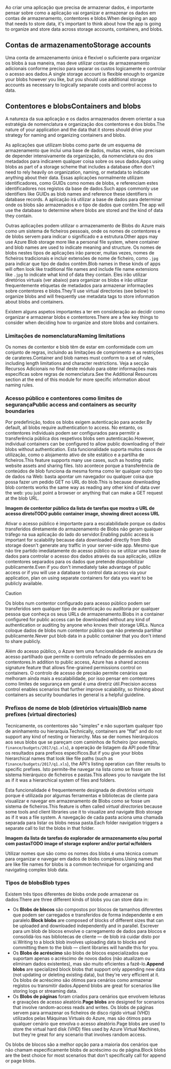<span data-ttu-id="fa030-101">Ao criar uma aplicação que precisa de armazenar dados, é importante pensar sobre como a aplicação vai organizar e armazenar os dados em contas de armazenamento, contentores e blobs.</span><span class="sxs-lookup"><span data-stu-id="fa030-101">When designing an app that needs to store data, it's important to think about how the app is going to organize and store data across storage accounts, containers, and blobs.</span></span>

## <a name="storage-accounts"></a><span data-ttu-id="fa030-102">Contas de armazenamento</span><span class="sxs-lookup"><span data-stu-id="fa030-102">Storage accounts</span></span>

<span data-ttu-id="fa030-103">Uma conta de armazenamento única é flexível o suficiente para organizar os blobs à sua maneira, mas deve utilizar contas de armazenamento adicionais conforme preciso para separar os custos logicamente e controlar o acesso aos dados.</span><span class="sxs-lookup"><span data-stu-id="fa030-103">A single storage account is flexible enough to organize your blobs however you like, but you should use additional storage accounts as necessary to logically separate costs and control access to data.</span></span>

## <a name="containers-and-blobs"></a><span data-ttu-id="fa030-104">Contentores e blobs</span><span class="sxs-lookup"><span data-stu-id="fa030-104">Containers and blobs</span></span>

<span data-ttu-id="fa030-105">A natureza da sua aplicação e os dados armazenados devem orientar a sua estratégia de nomenclatura e organização dos contentores e dos blobs.</span><span class="sxs-lookup"><span data-stu-id="fa030-105">The nature of your application and the data that it stores should drive your strategy for naming and organizing containers and blobs.</span></span>

<span data-ttu-id="fa030-106">As aplicações que utilizam blobs como parte de um esquema de armazenamento que inclui uma base de dados, muitas vezes, não precisam de depender intensivamente da organização, da nomenclatura ou dos metadados para indicarem qualquer coisa sobre os seus dados.</span><span class="sxs-lookup"><span data-stu-id="fa030-106">Apps using blobs as part of a storage scheme that includes a database often don't need to rely heavily on organization, naming, or metadata to indicate anything about their data.</span></span> <span data-ttu-id="fa030-107">Essas aplicações normalmente utilizam identificadores, como GUIDs como nomes de blobs, e referenciam estes identificadores nos registos da base de dados.</span><span class="sxs-lookup"><span data-stu-id="fa030-107">Such apps commonly use identifiers like GUIDs as blob names and reference these identifiers in database records.</span></span> <span data-ttu-id="fa030-108">A aplicação irá utilizar a base de dados para determinar onde os blobs são armazenados e o tipo de dados que contêm.</span><span class="sxs-lookup"><span data-stu-id="fa030-108">The app will use the database to determine where blobs are stored and the kind of data they contain.</span></span>

<span data-ttu-id="fa030-109">Outras aplicações podem utilizar o armazenamento de Blobs do Azure mais como um sistema de ficheiros pessoais, onde os nomes de contentores e de blobs servem para indicar o significado e a estrutura.</span><span class="sxs-lookup"><span data-stu-id="fa030-109">Other apps may use Azure Blob storage more like a personal file system, where container and blob names are used to indicate meaning and structure.</span></span> <span data-ttu-id="fa030-110">Os nomes de blobs nestes tipos de aplicações irão parecer, muitas vezes, nomes de ficheiros tradicionais e incluir extensões de nome de ficheiro, como `.jpg` para indicar que tipo de dados contêm.</span><span class="sxs-lookup"><span data-stu-id="fa030-110">Blob names in these kinds of apps will often look like traditional file names and include file name extensions like `.jpg` to indicate what kind of data they contain.</span></span> <span data-ttu-id="fa030-111">Eles irão utilizar diretórios virtuais (ver abaixo) para organizar os blobs e irão utilizar frequentemente etiquetas de metadados para armazenar informações sobre contentores e blobs.</span><span class="sxs-lookup"><span data-stu-id="fa030-111">They'll use virtual directories (see below) to organize blobs and will frequently use metadata tags to store information about blobs and containers.</span></span>

<span data-ttu-id="fa030-112">Existem alguns aspetos importantes a ter em consideração ao decidir como organizar e armazenar blobs e contentores.</span><span class="sxs-lookup"><span data-stu-id="fa030-112">There are a few key things to consider when deciding how to organize and store blobs and containers.</span></span>

### <a name="naming-limitations"></a><span data-ttu-id="fa030-113">Limitações de nomenclatura</span><span class="sxs-lookup"><span data-stu-id="fa030-113">Naming limitations</span></span>

<span data-ttu-id="fa030-114">Os nomes de contentor e blob têm de estar em conformidade com um conjunto de regras, incluindo as limitações de comprimento e as restrições de carateres.</span><span class="sxs-lookup"><span data-stu-id="fa030-114">Container and blob names must conform to a set of rules, including length limitations and character restrictions.</span></span> <span data-ttu-id="fa030-115">Veja a secção Recursos Adicionais no final deste módulo para obter informações mais específicas sobre regras de nomenclatura.</span><span class="sxs-lookup"><span data-stu-id="fa030-115">See the Additional Resources section at the end of this module for more specific information about naming rules.</span></span>

### <a name="public-access-and-containers-as-security-boundaries"></a><span data-ttu-id="fa030-116">Acesso público e contentores como limites de segurança</span><span class="sxs-lookup"><span data-stu-id="fa030-116">Public access and containers as security boundaries</span></span>

<span data-ttu-id="fa030-117">Por predefinição, todos os blobs exigem autenticação para aceder.</span><span class="sxs-lookup"><span data-stu-id="fa030-117">By default, all blobs require authentication to access.</span></span> <span data-ttu-id="fa030-118">No entanto, os contentores individuais podem ser configurados para permitir a transferência pública dos respetivos blobs sem autenticação.</span><span class="sxs-lookup"><span data-stu-id="fa030-118">However, individual containers can be configured to allow public downloading of their blobs without authentication.</span></span> <span data-ttu-id="fa030-119">Esta funcionalidade suporta muitos casos de utilização, como o alojamento ativo de site estático e a partilha de ficheiros.</span><span class="sxs-lookup"><span data-stu-id="fa030-119">This feature supports many use cases, such as hosting static website assets and sharing files.</span></span> <span data-ttu-id="fa030-120">Isto acontece porque a transferência de conteúdos de blob funciona da mesma forma como ler qualquer outro tipo de dados na Web: basta apontar um navegador ou qualquer coisa que possa fazer um pedido GET no URL do blob.</span><span class="sxs-lookup"><span data-stu-id="fa030-120">This is because downloading blob contents works the same way as reading any other kind of data over the web: you just point a browser or anything that can make a GET request at the blob URL.</span></span>

<span data-ttu-id="fa030-121">**Imagem de contentor público da lista de tarefas que mostra o URL de acesso direto**</span><span class="sxs-lookup"><span data-stu-id="fa030-121">**TODO public container image, showing direct access URL**</span></span>

<span data-ttu-id="fa030-122">Ativar o acesso público é importante para a escalabilidade porque os dados transferidos diretamente do armazenamento de Blobs não geram qualquer tráfego na sua aplicação do lado do servidor.</span><span class="sxs-lookup"><span data-stu-id="fa030-122">Enabling public access is important for scalability because data downloaded directly from Blob storage doesn't generate any traffic in your server-side app.</span></span> <span data-ttu-id="fa030-123">Mesmo que não tire partido imediatamente do acesso público ou se utilizar uma base de dados para controlar o acesso dos dados através da sua aplicação, utilize contentores separados para os dados que pretende disponibilizar publicamente.</span><span class="sxs-lookup"><span data-stu-id="fa030-123">Even if you don't immediately take advantage of public access or if you will use a database to control data access via your application, plan on using separate containers for data you want to be publicly available.</span></span>

> [!CAUTION]
> <span data-ttu-id="fa030-124">Os blobs num contentor configurado para acesso público podem ser transferidos sem qualquer tipo de autenticação ou auditoria por qualquer pessoa que conheça os seus URLs de armazenamento.</span><span class="sxs-lookup"><span data-stu-id="fa030-124">Blobs in a container configured for public access can be downloaded without any kind of authentication or auditing by anyone who knows their storage URLs.</span></span> <span data-ttu-id="fa030-125">Nunca coloque dados de blobs num contentor público que não pretenda partilhar publicamente.</span><span class="sxs-lookup"><span data-stu-id="fa030-125">Never put blob data in a public container that you don't intend to share publicly.</span></span>

<span data-ttu-id="fa030-126">Além do acesso público, o Azure tem uma funcionalidade de assinatura de acesso partilhado que permite o controlo refinado de permissões em contentores.</span><span class="sxs-lookup"><span data-stu-id="fa030-126">In addition to public access, Azure has a shared access signature feature that allows fine-grained permissions control on containers.</span></span> <span data-ttu-id="fa030-127">O controlo de acesso de precisão permite cenários que melhoram ainda mais a escalabilidade, por isso pensar em contentores como limites de segurança em geral é uma diretriz útil.</span><span class="sxs-lookup"><span data-stu-id="fa030-127">Precision access control enables scenarios that further improve scalability, so thinking about containers as security boundaries in general is a helpful guideline.</span></span>

### <a name="blob-name-prefixes-virtual-directories"></a><span data-ttu-id="fa030-128">Prefixos de nome de blob (diretórios virtuais)</span><span class="sxs-lookup"><span data-stu-id="fa030-128">Blob name prefixes (virtual directories)</span></span>

<span data-ttu-id="fa030-129">Tecnicamente, os contentores são "simples" e não suportam qualquer tipo de aninhamento ou hierarquia.</span><span class="sxs-lookup"><span data-stu-id="fa030-129">Technically, containers are "flat" and do not support any kind of nesting or hierarchy.</span></span> <span data-ttu-id="fa030-130">Mas se der nomes hierárquicos aos seus blobs que se pareçam com caminhos de ficheiro (por exemplo, `finance/budgets/2017/q1.xls`), a operação de listagem da API pode filtrar os resultados para prefixos específicos.</span><span class="sxs-lookup"><span data-stu-id="fa030-130">But if you give your blobs hierarchical names that look like file paths (such as `finance/budgets/2017/q1.xls`), the API's listing operation can filter results to specific prefixes.</span></span> <span data-ttu-id="fa030-131">Isto permite-lhe navegar na lista como se fosse um sistema hierárquico de ficheiros e pastas.</span><span class="sxs-lookup"><span data-stu-id="fa030-131">This allows you to navigate the list as if it was a hierarchical system of files and folders.</span></span>

<span data-ttu-id="fa030-132">Esta funcionalidade é frequentemente designada de *diretórios virtuais* porque é utilizada por algumas ferramentas e bibliotecas de cliente para visualizar e navegar em armazenamento de Blobs como se fosse um sistema de ficheiros.</span><span class="sxs-lookup"><span data-stu-id="fa030-132">This feature is often called *virtual directories* because some tools and client libraries use it to visualize and navigate Blob storage as if it was a file system.</span></span> <span data-ttu-id="fa030-133">A navegação de cada pasta aciona uma chamada separada para listar os blobs nessa pasta.</span><span class="sxs-lookup"><span data-stu-id="fa030-133">Each folder navigation triggers a separate call to list the blobs in that folder.</span></span>

<span data-ttu-id="fa030-134">**Imagem da lista de tarefas do explorador de armazenamento e/ou portal com pastas**</span><span class="sxs-lookup"><span data-stu-id="fa030-134">**TODO image of storage explorer and/or portal w/folders**</span></span>

<span data-ttu-id="fa030-135">Utilizar nomes que são como os nomes dos blobs é uma técnica comum para organizar e navegar em dados de blobs complexos.</span><span class="sxs-lookup"><span data-stu-id="fa030-135">Using names that are like file names for blobs is a common technique for organizing and navigating complex blob data.</span></span>

### <a name="blob-types"></a><span data-ttu-id="fa030-136">Tipos de blobs</span><span class="sxs-lookup"><span data-stu-id="fa030-136">Blob types</span></span>

<span data-ttu-id="fa030-137">Existem três tipos diferentes de blobs onde pode armazenar os dados:</span><span class="sxs-lookup"><span data-stu-id="fa030-137">There are three different kinds of blobs you can store data in:</span></span>

- <span data-ttu-id="fa030-138">Os **Blobs de blocos** são compostos por blocos de tamanhos diferentes que podem ser carregados e transferidos de forma independente e em paralelo.</span><span class="sxs-lookup"><span data-stu-id="fa030-138">**Block blobs** are composed of blocks of different sizes that can be uploaded and downloaded independently and in parallel.</span></span> <span data-ttu-id="fa030-139">Escrever para um blob de blocos envolve o carregamento de dados para blocos e consolidá-los nas bibliotecas de cliente &mdash; de blob irá cuidar disto por si.</span><span class="sxs-lookup"><span data-stu-id="fa030-139">Writing to a block blob involves uploading data to blocks and committing them to the blob &mdash; client libraries will handle this for you.</span></span>
- <span data-ttu-id="fa030-140">Os **Blobs de acréscimo** são blobs de blocos especializados que suportam apenas o acréscimo de novos dados (não atualizam ou eliminam dados existentes), mas são muito eficientes a fazê-lo.</span><span class="sxs-lookup"><span data-stu-id="fa030-140">**Append blobs** are specialized block blobs that support only appending new data (not updating or deleting existing data), but they're very efficient at it.</span></span> <span data-ttu-id="fa030-141">Os blobs de acréscimo são ótimos para cenários como armazenar registos ou transmitir dados.</span><span class="sxs-lookup"><span data-stu-id="fa030-141">Append blobs are great for scenarios like storing logs or streaming data.</span></span>
- <span data-ttu-id="fa030-142">Os **Blobs de páginas** foram criados para cenários que envolvem leituras e gravações de acesso aleatório.</span><span class="sxs-lookup"><span data-stu-id="fa030-142">**Page blobs** are designed for scenarios that involve random-access reads and writes.</span></span> <span data-ttu-id="fa030-143">Os blobs de páginas servem para armazenar os ficheiros de disco rígido virtual (VHD) utilizados pelas Máquinas Virtuais do Azure, mas são ótimos para qualquer cenário que envolva o acesso aleatório.</span><span class="sxs-lookup"><span data-stu-id="fa030-143">Page blobs are used to store the virtual hard disk (VHD) files used by Azure Virtual Machines, but they're great for any scenario that involves random access.</span></span>

<span data-ttu-id="fa030-144">Os blobs de blocos são a melhor opção para a maioria dos cenários que não chamam especificamente blobs de acréscimo ou de página.</span><span class="sxs-lookup"><span data-stu-id="fa030-144">Block blobs are the best choice for most scenarios that don't specifically call for append or page blobs.</span></span>
